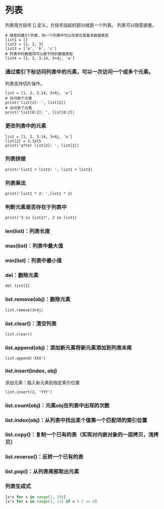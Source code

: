 # 列表
列表用方括号 [] 定义，方括号括起的部分就是一个列表。
列表可以随意嵌套。

```
# 随意创建3个列表，同一个列表中可以存放任意基本数据类型
list1 = [] 
list2 = [1, 2, 3]
list3 = ['a', 'b', 'c'] 
# 列表中的数据项可以是不同的数据类型
list4 = [1, 2, 3.14, 3+4j, 'a']
```


### 通过索引下标访问列表中的元素，可以一次访问一个或多个元素。
列表支持切片操作。
```
list = [1, 2, 3.14, 3+4j, 'a']
# 访问单个元素
print('list[2]: ', list[2])
# 访问多个元素
print('list[0:2]: ', list[0:2])
```


### 更改列表中的元素
```
list = [1, 2, 3.14, 3+4j, 'a']
list[2] = 3.1415
print('after list[2]: ', list[2])
```


### 列表拼接
```
print('list1 + list2: ', list1 + list2)
```


### 列表乘法
```
print('list1 * 2: ',list1 * 2)
```


### 判断元素是否存在于列表中
```
print('3 in list1?', 3 in list1)
```


### len(list)：列表长度


### max(list)：列表中最大值


### min(list)：列表中最小值


### del：删除元素
```
del list[1]
```


### list.remove(obj)：删除元素
```
list.remove(3+4j)
```


### list.clear()：清空列表
```
list.clear()
```


### list.append(obj)：添加新元素将新元素添加到列表末尾
```
list.append('XXX')
```


### list.insert(index, obj)
添加元素：插入新元素到指定索引位置
```
list.insert(2, 'YYY')
```


### list.count(obj)：元素obj在列表中出现的次数


### list.index(obj)：从列表中找出某个值第一个匹配项的索引位置


### list.copy()：复制一个已有的表（实现对内嵌对象的一层拷贝，浅拷贝）


### list.reverse()：反转一个已有的表


### list.pop()：从列表尾部取出元素


### 列表生成式
```python
[x*x for x in range(1, 10)]
[x*x for x in range(1, 11) if x % 2 == 0]
```








